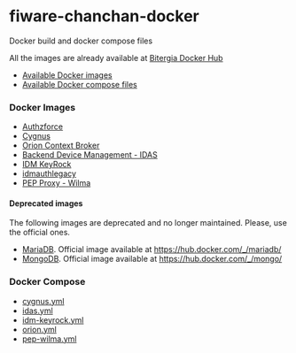# fiware-chanchan-docker
Docker build and docker compose files

All the images are already available at [Bitergia Docker Hub](https://registry.hub.docker.com/u/bitergia)

* [Available Docker images](#docker-images)
* [Available Docker compose files](#docker-compose)

### Docker Images

* [Authzforce](https://github.com/Bitergia/fiware-chanchan-docker/tree/master/images/authzforce)
* [Cygnus](https://github.com/Bitergia/fiware-chanchan-docker/tree/master/images/cygnus)
* [Orion Context Broker](https://github.com/Bitergia/fiware-chanchan-docker/tree/master/images/fiware-orion)
* [Backend Device Management - IDAS](https://github.com/Bitergia/fiware-chanchan-docker/tree/master/images/idas)
* [IDM KeyRock](https://github.com/Bitergia/fiware-chanchan-docker/tree/master/images/idm-keyrock)
* [idmauthlegacy](https://github.com/Bitergia/fiware-chanchan-docker/tree/master/images/idmauthlegacy)
* [PEP Proxy - Wilma](https://github.com/Bitergia/fiware-chanchan-docker/tree/master/images/pep-wilma)

#### Deprecated images
The following images are deprecated and no longer maintained.  Please, use the official ones.
* [MariaDB](https://github.com/Bitergia/fiware-chanchan-docker/tree/master/images/mariadb).  Official image available at https://hub.docker.com/_/mariadb/
* [MongoDB](https://github.com/Bitergia/fiware-chanchan-docker/tree/master/images/mongodb).  Official image available at https://hub.docker.com/_/mongo/

### Docker Compose

* [cygnus.yml](https://raw.githubusercontent.com/Bitergia/fiware-chanchan-docker/master/compose/cygnus.yml)
* [idas.yml](https://raw.githubusercontent.com/Bitergia/fiware-chanchan-docker/master/compose/idas.yml)
* [idm-keyrock.yml](https://raw.githubusercontent.com/Bitergia/fiware-chanchan-docker/master/compose/idm-keyrock.yml)
* [orion.yml](https://raw.githubusercontent.com/Bitergia/fiware-chanchan-docker/master/compose/orion.yml)
* [pep-wilma.yml](https://raw.githubusercontent.com/Bitergia/fiware-chanchan-docker/master/compose/pep-wilma.yml)
